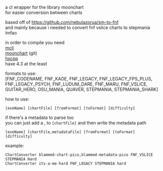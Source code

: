 a cl wrapper for the library moonchart  
for easier conversion between charts

based off of https://github.com/nebulazorua/sm-to-fnf  
and mainly because i needed to convert fnf vslice charts to stepmania lmfao

in order to compile you need  
[mcli](https://lib.haxe.org/p/mcli/)  
[moonchart](https://github.com/MaybeMaru/moonchart) (git)  
[hxcpp](https://lib.haxe.org/p/hxcpp/)  
haxe 4.3 at the least  

formats to use:  
[FNF_CODENAME, FNF_KADE, FNF_LEGACY, FNF_LEGACY_FPS_PLUS, FNF_LEGACY_PSYCH, FNF_LUDUM_DARE, FNF_MARU, FNF_VSLICE, GUITAR_HERO, OSU_MANIA, QUAVER, STEPMANIA, STEPMANIA_SHARK]

how to use:  
```batch
[exeName] [chartFile] [fromFormat] [toFormat] [difficulty]
```

if there's a metadata to parse too   
you can just add a , to `[chartFile]` and then write the metadata path

```batch
[exeName] [chartFile,metadataFile] [fromFormat] [toFormat] [difficulty]
```

example:  
```batch
ChartConverter blammed-chart-pico,blammed-metadata-pico FNF_VSLICE STEPMANIA Hard
ChartConverter its-a-me-hard FNF_LEGACY STEPMANIA hard
```
